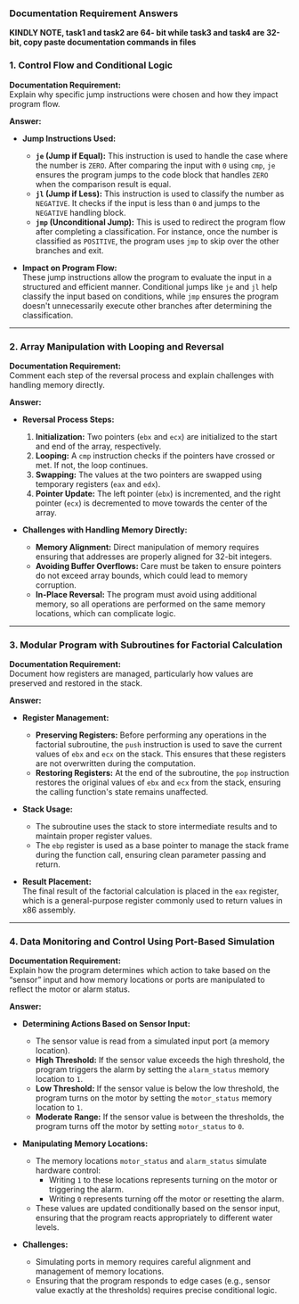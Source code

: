 ### **Documentation Requirement Answers**


**KINDLY NOTE, task1 and task2 are 64- bit while task3 and task4 are 32-bit, copy paste documentation commands in files**
### **1. Control Flow and Conditional Logic**

**Documentation Requirement:**  
Explain why specific jump instructions were chosen and how they impact program flow.

**Answer:**  
- **Jump Instructions Used:**
  - **`je` (Jump if Equal):** This instruction is used to handle the case where the number is `ZERO`. After comparing the input with `0` using `cmp`, `je` ensures the program jumps to the code block that handles `ZERO` when the comparison result is equal.
  - **`jl` (Jump if Less):** This instruction is used to classify the number as `NEGATIVE`. It checks if the input is less than `0` and jumps to the `NEGATIVE` handling block.
  - **`jmp` (Unconditional Jump):** This is used to redirect the program flow after completing a classification. For instance, once the number is classified as `POSITIVE`, the program uses `jmp` to skip over the other branches and exit.

- **Impact on Program Flow:**  
  These jump instructions allow the program to evaluate the input in a structured and efficient manner. Conditional jumps like `je` and `jl` help classify the input based on conditions, while `jmp` ensures the program doesn't unnecessarily execute other branches after determining the classification.

---

### **2. Array Manipulation with Looping and Reversal**

**Documentation Requirement:**  
Comment each step of the reversal process and explain challenges with handling memory directly.

**Answer:**  
- **Reversal Process Steps:**
  1. **Initialization:** Two pointers (`ebx` and `ecx`) are initialized to the start and end of the array, respectively.
  2. **Looping:** A `cmp` instruction checks if the pointers have crossed or met. If not, the loop continues.
  3. **Swapping:** The values at the two pointers are swapped using temporary registers (`eax` and `edx`).
  4. **Pointer Update:** The left pointer (`ebx`) is incremented, and the right pointer (`ecx`) is decremented to move towards the center of the array.

- **Challenges with Handling Memory Directly:**
  - **Memory Alignment:** Direct manipulation of memory requires ensuring that addresses are properly aligned for 32-bit integers.
  - **Avoiding Buffer Overflows:** Care must be taken to ensure pointers do not exceed array bounds, which could lead to memory corruption.
  - **In-Place Reversal:** The program must avoid using additional memory, so all operations are performed on the same memory locations, which can complicate logic.

---

### **3. Modular Program with Subroutines for Factorial Calculation**

**Documentation Requirement:**  
Document how registers are managed, particularly how values are preserved and restored in the stack.

**Answer:**  
- **Register Management:**
  - **Preserving Registers:** Before performing any operations in the factorial subroutine, the `push` instruction is used to save the current values of `ebx` and `ecx` on the stack. This ensures that these registers are not overwritten during the computation.
  - **Restoring Registers:** At the end of the subroutine, the `pop` instruction restores the original values of `ebx` and `ecx` from the stack, ensuring the calling function's state remains unaffected.
  
- **Stack Usage:**
  - The subroutine uses the stack to store intermediate results and to maintain proper register values.
  - The `ebp` register is used as a base pointer to manage the stack frame during the function call, ensuring clean parameter passing and return.

- **Result Placement:**  
  The final result of the factorial calculation is placed in the `eax` register, which is a general-purpose register commonly used to return values in x86 assembly.

---

### **4. Data Monitoring and Control Using Port-Based Simulation**

**Documentation Requirement:**  
Explain how the program determines which action to take based on the “sensor” input and how memory locations or ports are manipulated to reflect the motor or alarm status.

**Answer:**  
- **Determining Actions Based on Sensor Input:**
  - The sensor value is read from a simulated input port (a memory location).
  - **High Threshold:** If the sensor value exceeds the high threshold, the program triggers the alarm by setting the `alarm_status` memory location to `1`.
  - **Low Threshold:** If the sensor value is below the low threshold, the program turns on the motor by setting the `motor_status` memory location to `1`.
  - **Moderate Range:** If the sensor value is between the thresholds, the program turns off the motor by setting `motor_status` to `0`.

- **Manipulating Memory Locations:**
  - The memory locations `motor_status` and `alarm_status` simulate hardware control:
    - Writing `1` to these locations represents turning on the motor or triggering the alarm.
    - Writing `0` represents turning off the motor or resetting the alarm.
  - These values are updated conditionally based on the sensor input, ensuring that the program reacts appropriately to different water levels.

- **Challenges:**
  - Simulating ports in memory requires careful alignment and management of memory locations.
  - Ensuring that the program responds to edge cases (e.g., sensor value exactly at the thresholds) requires precise conditional logic.
